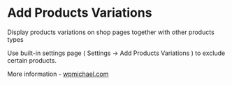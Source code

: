 # Add Products Variations
Display products variations on shop pages together with other products types

Use built-in settings page ( Settings -> Add Products Variations ) to exclude certain products.

More information - [wpmichael.com](https://wpmichael.com/blog/how-to-display-woocommerce-product-variations-on-shop-pages)
